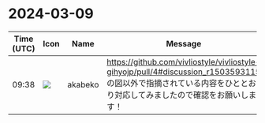# 2024-03-09

|Time (UTC)|Icon|Name|Message|
|---|---|---|---|
|09:38|![](https://avatars.slack-edge.com/2019-05-15/624511073651_25909952cd7a069ceed2_72.png)|akabeko|<https://github.com/vivliostyle/vivliostyle-gihyojp/pull/4#discussion_r1503593115> の図以外で指摘されている内容をひととおり対応してみましたので確認をお願いします！|
